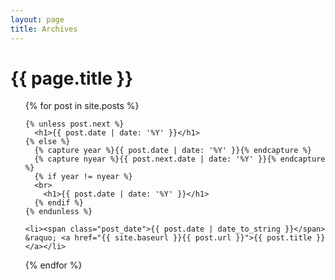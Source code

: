 ```yaml
---
layout: page
title: Archives
---
```


# {{ page.title }}

<div id="related">
<ul class="posts">
  {% for post in site.posts %}

    {% unless post.next %}
      <h1>{{ post.date | date: '%Y' }}</h1>
    {% else %}
      {% capture year %}{{ post.date | date: '%Y' }}{% endcapture %}
      {% capture nyear %}{{ post.next.date | date: '%Y' }}{% endcapture %}
      {% if year != nyear %}
      <br>
        <h1>{{ post.date | date: '%Y' }}</h1>
      {% endif %}
    {% endunless %}

    <li><span class="post_date">{{ post.date | date_to_string }}</span> &raquo; <a href="{{ site.baseurl }}{{ post.url }}">{{ post.title }}</a></li>
  {% endfor %}
</ul>
</div>
